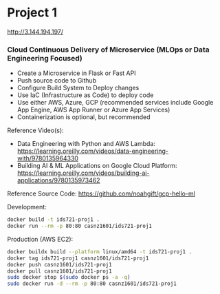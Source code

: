 # Project 1

http://3.144.194.197/

### Cloud Continuous Delivery of Microservice (MLOps or Data Engineering Focused)

- Create a Microservice in Flask or Fast API
- Push source code to Github
- Configure Build System to Deploy changes
- Use IaC (Infrastructure as Code) to deploy code
- Use either AWS, Azure, GCP (recommended services include Google App Engine, AWS App Runner or Azure App Services)
- Containerization is optional, but recommended

Reference Video(s):

- Data Engineering with Python and AWS Lambda: https://learning.oreilly.com/videos/data-engineering-with/9780135964330
- Building AI & ML Applications on Google Cloud Platform: https://learning.oreilly.com/videos/building-ai-applications/9780135973462

Reference Source Code: https://github.com/noahgift/gcp-hello-ml


Development:
```bash
docker build -t ids721-proj1 .   
docker run --rm -p 80:80 casnz1601/ids721-proj1   
```

Production (AWS EC2):
```bash
docker buildx build --platform linux/amd64 -t ids721-proj1 .      
docker tag ids721-proj1 casnz1601/ids721-proj1    
docker push casnz1601/ids721-proj1                      
docker pull casnz1601/ids721-proj1  
sudo docker stop $(sudo docker ps -a -q)
sudo docker run -d --rm -p 80:80 casnz1601/ids721-proj1
```